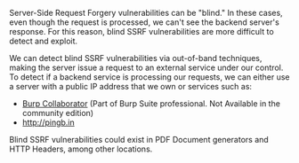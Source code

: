 Server-Side Request Forgery vulnerabilities can be "blind." In these cases, even though the request is processed, we can't see the backend server's response. For this reason, blind SSRF vulnerabilities are more difficult to detect and exploit.

We can detect blind SSRF vulnerabilities via out-of-band techniques, making the server issue a request to an external service under our control. To detect if a backend service is processing our requests, we can either use a server with a public IP address that we own or services such as:

- [Burp Collaborator](https://portswigger.net/burp/documentation/collaborator) (Part of Burp Suite professional. Not Available in the community edition)
- http://pingb.in

Blind SSRF vulnerabilities could exist in PDF Document generators and HTTP Headers, among other locations.